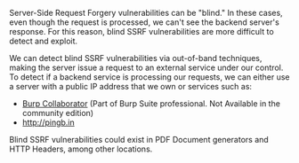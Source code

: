 Server-Side Request Forgery vulnerabilities can be "blind." In these cases, even though the request is processed, we can't see the backend server's response. For this reason, blind SSRF vulnerabilities are more difficult to detect and exploit.

We can detect blind SSRF vulnerabilities via out-of-band techniques, making the server issue a request to an external service under our control. To detect if a backend service is processing our requests, we can either use a server with a public IP address that we own or services such as:

- [Burp Collaborator](https://portswigger.net/burp/documentation/collaborator) (Part of Burp Suite professional. Not Available in the community edition)
- http://pingb.in

Blind SSRF vulnerabilities could exist in PDF Document generators and HTTP Headers, among other locations.